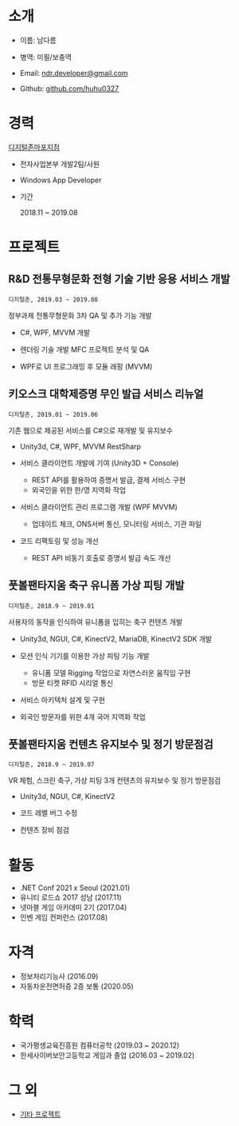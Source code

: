 # 소개

- 이름: 남다름

- 병역: 미필/보충역

- Email: ndr.developer@gmail.com

- Github: [github.com/huhu0327](https://github.com/huhu0327)

# 경력

[디지털존마포지점](http://doculink.co.kr)

- 전자사업본부 개발2팀/사원
- Windows App Developer
- 기간

  2018.11 ~ 2019.08

# 프로젝트

## R&D 전통무형문화 전형 기술 기반 응용 서비스 개발

`디지털존, 2019.03 ~ 2019.08`

정부과제 전통무형문화 3차 QA 및 추가 기능 개발

- C#, WPF, MVVM 개발

- 렌더링 기술 개발 MFC 프로젝트 분석 및 QA
- WPF로 UI 프로그래밍 후 모듈 래핑 (MVVM)

## 키오스크 대학제증명 무인 발급 서비스 리뉴얼

`디지털존, 2019.01 ~ 2019.06`

기존 웹으로 제공된 서비스를 C#으로 재개발 및 유지보수

- Unity3d, C#, WPF, MVVM RestSharp

- 서비스 클라이언트 개발에 기여 (Unity3D + Console)

  - REST API를 활용하여 증명서 발급, 결제 서비스 구현
  - 외국인을 위한 한/영 지역화 작업

- 서비스 클라이언트 관리 프로그램 개발 (WPF MVVM)

  - 업데이트 체크, ONS서버 통신, 모니터링 서비스, 기관 파일

- 코드 리팩토링 및 성능 개선
  - REST API 비동기 호출로 증명서 발급 속도 개선

## 풋볼팬타지움 축구 유니폼 가상 피팅 개발

`디지털존, 2018.9 ~ 2019.01`

사용자의 동작을 인식하여 유니폼을 입히는 축구 컨텐츠 개발

- Unity3d, NGUI, C#, KinectV2, MariaDB, KinectV2 SDK 개발

- 모션 인식 기기를 이용한 가상 피팅 기능 개발

  - 유니폼 모델 Rigging 작업으로 자연스러운 움직임 구현
  - 방문 티켓 RFID 시리얼 통신

- 서비스 아키텍처 설계 및 구현
- 외국인 방문자를 위한 4개 국어 지역화 작업

## 풋볼팬타지움 컨텐츠 유지보수 및 정기 방문점검

`디지털존, 2018.9 ~ 2019.07`

VR 체험, 스크린 축구, 가상 피팅 3개 컨텐츠의 유지보수 및 정기 방문점검

- Unity3d, NGUI, C#, KinectV2

- 코드 레벨 버그 수정
- 컨텐츠 장비 점검

# 활동

- .NET Conf 2021 x Seoul (2021.01)
- 유니티 로드쇼 2017 성남 (2017.11)
- 넷마블 게임 아카데미 2기 (2017.04)
- 인벤 게임 컨퍼런스 (2017.08)

# 자격

- 정보처리기능사 (2016.09)
- 자동차운전면허증 2증 보통 (2020.05)

# 학력

<!-- - 방송통신대학교 컴퓨터과학과 3학년 편입 (2020.03 ~) -->

- 국가평생교육진흥원 컴퓨터공학 (2019.03 ~ 2020.12)
- 한세사이버보안고등학교 게임과 졸업 (2016.03 ~ 2019.02)

# 그 외

- [기타 프로젝트](https://github.com/huhu0327/etc-projects)

<!--

**손패찐**

> 고등학생 시절, 동아리발표대회에 참가하여 최우수상을 수상한 게임입니다.
> 하스스톤 캐릭터를 소재로 한 캐쥬얼 게임 ( 앵그리버드 방식)이며, NGUI로 UI를 구성하였고 포물선은 ITween을 이용하여 표현하였습니다. 파티클 시스템에 집중을 가장 많이 하였습니다.

- 3인 ( 개발 100% 담당 )
- 기간 : 2017.11 (총 3주)
- 개발 기술 : Unity3d, NGUI, C#/.NET, ITween

<div>
<img Height="200" src="https://user-images.githubusercontent.com/28612967/75357736-31906580-58f5-11ea-866c-68c933d710af.png">
<img Height="200" src="https://user-images.githubusercontent.com/28612967/75357740-32c19280-58f5-11ea-9c86-79ec0343109d.png">
</div>

---

**CaveMeal**

> 넷마블게임아카데미 2기에 참가하여 만든 2D RPG 게임입니다. 요리사가 몬스터를 죽이면서 요리 재료를 수집하여 조합하며 성장해나가는 방식입니다.
>
> ObjectPooling 기법을 사용하여 몹을 관리하였으며, 최적화를 중점으로 개발하였습니다.

- 4인 ( 개발 100% 담당 )
- 기간 : 2017.05 ~ 2018.01 (총 9개월)
- 개발 기술 : Unity3d, NGUI, C#/.NET

<div>
<img Height="200" src="https://user-images.githubusercontent.com/28612967/75356824-cbefa980-58f3-11ea-9054-d27fca1dfe52.png">
<img Height="200" src="https://user-images.githubusercontent.com/28612967/75356833-ce520380-58f3-11ea-9847-6e0f42b8e50b.png">
</div> -->
